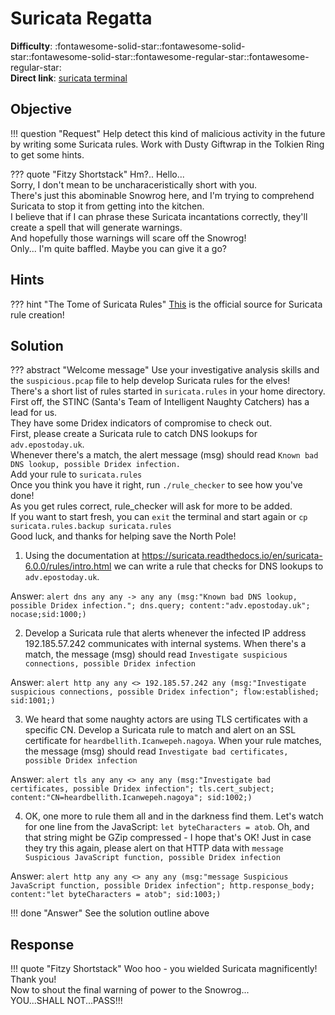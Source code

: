 # Suricata Regatta

**Difficulty**: :fontawesome-solid-star::fontawesome-solid-star::fontawesome-solid-star::fontawesome-regular-star::fontawesome-regular-star:<br/>
**Direct link**: [suricata terminal](https://hhc22-wetty.kringlecon.com/?&challenge=suricata&id=a541998b-e466-4aca-91e7-26ae2f9ab78b)



## Objective

!!! question "Request"
    Help detect this kind of malicious activity in the future by writing some Suricata rules. Work with Dusty Giftwrap in the Tolkien Ring to get some hints.

??? quote "Fitzy Shortstack"
    Hm?.. Hello...<br/>
    Sorry, I don't mean to be uncharaceristically short with you.<br/>
    There's just this abominable Snowrog here, and I'm trying to comprehend Suricata to stop it from getting into the kitchen.<br/>
    I believe that if I can phrase these Suricata incantations correctly, they'll create a spell that will generate warnings.<br/>
    And hopefully those warnings will scare off the Snowrog!<br/>
    Only... I'm quite baffled. Maybe you can give it a go?


## Hints

??? hint "The Tome of Suricata Rules"
    [This](https://suricata.readthedocs.io/en/suricata-6.0.0/rules/intro.html) is the official source for Suricata rule creation!


## Solution

??? abstract "Welcome message"
    Use your investigative analysis skills and the `suspicious.pcap` file to help develop Suricata rules for the elves!<br/>
    There's a short list of rules started in `suricata.rules` in your home directory.<br/>
    First off, the STINC (Santa's Team of Intelligent Naughty Catchers) has a lead for us.<br/>
    They have some Dridex indicators of compromise to check out.<br/>
    First, please create a Suricata rule to catch DNS lookups for `adv.epostoday.uk`.<br/>
    Whenever there's a match, the alert message (msg) should read `Known bad DNS lookup, possible Dridex infection.`<br/>
    Add your rule to `suricata.rules`<br/>
    Once you think you have it right, run `./rule_checker` to see how you've done!<br/>
    As you get rules correct, rule_checker will ask for more to be added.<br/>
    If you want to start fresh, you can `exit` the terminal and start again or `cp suricata.rules.backup suricata.rules`<br/>
    Good luck, and thanks for helping save the North Pole!

1. Using the documentation at https://suricata.readthedocs.io/en/suricata-6.0.0/rules/intro.html we can write a rule that checks for DNS lookups to `adv.epostoday.uk`.

Answer: `alert dns any any -> any any (msg:"Known bad DNS lookup, possible Dridex infection."; dns.query; content:"adv.epostoday.uk"; nocase;sid:1000;)`

2. Develop a Suricata rule that alerts whenever the infected IP address 192.185.57.242 communicates with internal systems. When there's a match, the message (msg) should read `Investigate suspicious connections, possible Dridex infection`

Answer: `alert http any any <> 192.185.57.242 any (msg:"Investigate suspicious connections, possible Dridex infection"; flow:established; sid:1001;)`

3. We heard that some naughty actors are using TLS certificates with a specific CN. Develop a Suricata rule to match and alert on an SSL certificate for `heardbellith.Icanwepeh.nagoya`. When your rule matches, the message (msg) should read `Investigate bad certificates, possible Dridex infection`

Answer: `alert tls any any <> any any (msg:"Investigate bad certificates, possible Dridex infection"; tls.cert_subject; content:"CN=heardbellith.Icanwepeh.nagoya"; sid:1002;)`

4. OK, one more to rule them all and in the darkness find them. Let's watch for one line from the JavaScript: `let byteCharacters = atob`. Oh, and that string might be GZip compressed - I hope that's OK! Just in case they try this again, please alert on that HTTP data with `message Suspicious JavaScript function, possible Dridex infection`

Answer: `alert http any any <> any any (msg:"message Suspicious JavaScript function, possible Dridex infection"; http.response_body; content:"let byteCharacters = atob"; sid:1003;)`

!!! done "Answer"
    See the solution outline above


## Response

!!! quote "Fitzy Shortstack"
    Woo hoo - you wielded Suricata magnificently! Thank you!<br/>
    Now to shout the final warning of power to the Snowrog...<br/>
    YOU...SHALL NOT...PASS!!!<br/>
